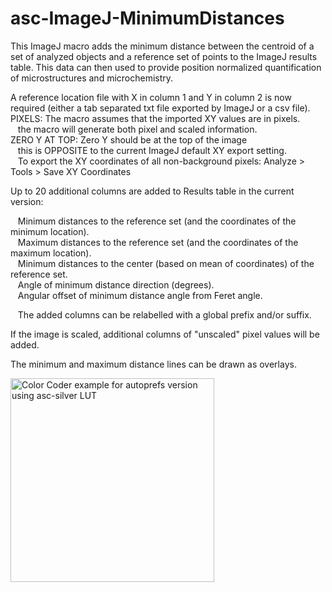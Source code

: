 # asc-ImageJ-MinimumDistances
This ImageJ macro adds the minimum distance between the centroid of a set of analyzed objects and a reference set of points to the ImageJ results table. This data can then used to provide position normalized quantification of microstructures and microchemistry.<br />

A reference location file with X in column 1 and Y in column 2 is now required (either a tab separated txt file exported by ImageJ or a csv file).<br />
PIXELS: The macro assumes that the imported XY values are in pixels.<br />
&nbsp;&nbsp;&nbsp;the macro will generate both pixel and scaled information.<br />
ZERO Y AT TOP: Zero Y should be at the top of the image<br />
&nbsp;&nbsp;&nbsp;this is OPPOSITE to the current ImageJ default XY export setting.<br />
&nbsp;&nbsp;&nbsp;To export the XY coordinates of all non-background pixels: Analyze > Tools > Save XY Coordinates<br />
 <p>Up to 20 additional columns are added to Results table  in the current version:</p>
 <p>
&nbsp;&nbsp;&nbsp;Minimum distances to the reference set (and the coordinates of the minimum location).<br />
&nbsp;&nbsp;&nbsp;Maximum distances to the reference set (and the coordinates of the maximum location).<br />
&nbsp;&nbsp;&nbsp;Minimum distances to the center (based on mean of coordinates) of the reference set.<br />
&nbsp;&nbsp;&nbsp;Angle of minimum distance direction (degrees).<br />
&nbsp;&nbsp;&nbsp;Angular offset of minimum distance angle from Feret angle.</p>
&nbsp;&nbsp;&nbsp;The added columns can be relabelled with a global prefix and/or suffix.<br />
  <p>If the image is scaled, additional columns of &quot;unscaled&quot; pixel values will be added.</p>
    <p>The minimum and maximum distance lines can be drawn as overlays.</p>
<p><img src="https://fs.magnet.fsu.edu/~lee/asc/ImageJUtilities/IA_Images/Centroid-Intfc_Dist_Menu3_LCF_v190723b_Lines_PAL.png" alt="Color Coder example for autoprefs version using asc-silver LUT" height="326" /> </p>
